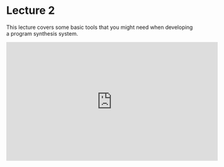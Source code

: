 # Lecture 2

This lecture covers some basic tools that you might need when developing a program synthesis system.

<iframe width="560" height="315" src="https://www.youtube.com/embed/UWUgVIk_dzI?si=m7Lb-8frsrIfanVr" title="YouTube video player" frameborder="0" allow="accelerometer; autoplay; clipboard-write; encrypted-media; gyroscope; picture-in-picture; web-share" referrerpolicy="strict-origin-when-cross-origin" allowfullscreen></iframe>
